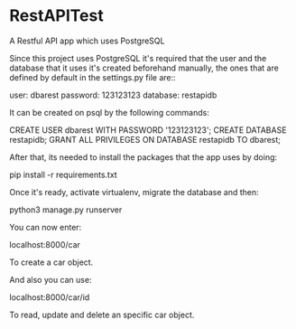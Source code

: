 # RestAPITest
A Restful API app which uses PostgreSQL

Since this project uses PostgreSQL it's required that the user and the database that it uses it's created beforehand manually, the ones that are defined by default in the settings.py file are::

user: dbarest
password: 123123123
database: restapidb

It can be created on psql by the following commands:

CREATE USER dbarest WITH PASSWORD '123123123';
CREATE DATABASE restapidb;
GRANT ALL PRIVILEGES ON DATABASE restapidb TO dbarest;

After that, its needed to install the packages that the app uses by doing:

pip install -r requirements.txt

Once it's ready, activate virtualenv, migrate the database and then:

python3 manage.py runserver

You can now enter:

localhost:8000/car 

To create a car object.

And also you can use:

localhost:8000/car/id

To read, update and delete an specific car object.

